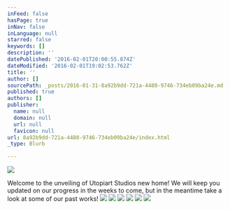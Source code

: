 ```yaml
---
inFeed: false
hasPage: true
inNav: false
inLanguage: null
starred: false
keywords: []
description: ''
datePublished: '2016-02-01T20:00:55.874Z'
dateModified: '2016-02-01T19:02:53.762Z'
title: ''
author: []
sourcePath: _posts/2016-01-31-8a92b9dd-721a-4480-9746-734eb09ba24e.md
published: true
authors: []
publisher:
  name: null
  domain: null
  url: null
  favicon: null
url: 8a92b9dd-721a-4480-9746-734eb09ba24e/index.html
_type: Blurb

---
```

![](https://the-grid-user-content.s3-us-west-2.amazonaws.com/4f8f4118-7561-4a2b-a10b-a9b5cdf10465.png)

Welcome to the unveiling of Utopiart Studios new home! We will keep you updated on our progress in the weeks to come, but in the meantime take a look at some of our past works!
![](https://the-grid-user-content.s3-us-west-2.amazonaws.com/e39a1f16-6294-4488-b3c4-fe3040b32010.jpg)
![](https://the-grid-user-content.s3-us-west-2.amazonaws.com/4c9c47b9-9011-4b82-b436-9bb3bd4aa9a2.JPG)
![](https://the-grid-user-content.s3-us-west-2.amazonaws.com/084d05bd-8405-4a93-8834-173ec808455b.jpg)
![](https://the-grid-user-content.s3-us-west-2.amazonaws.com/6cbaf6c5-5b0d-4c12-b274-7b947cd6f5ec.JPG)
![](https://the-grid-user-content.s3-us-west-2.amazonaws.com/d81a9f42-ac10-4b04-a780-b764041ec82c.JPG)
![](https://the-grid-user-content.s3-us-west-2.amazonaws.com/bfbb1efa-18ba-4906-af12-265d50678bf8.JPG)
